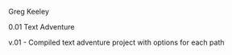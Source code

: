 Greg Keeley

0.01 Text Adventure

v.01 - Compiled text adventure project with options for each path
